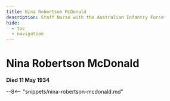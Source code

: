 ```yaml
---
title: Nina Robertson McDonald
description: Staff Nurse with the Australian Infantry Force
hide:
  - toc
  - navigation 
---
```


# Nina Robertson McDonald

**Died 11 May 1934**

--8<-- "snippets/nina-robertson-mcdonald.md"
